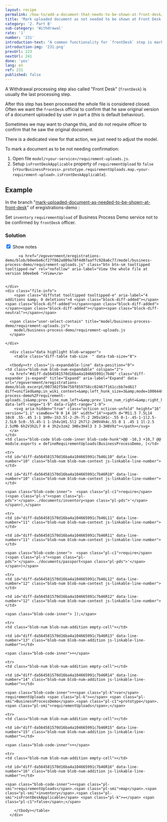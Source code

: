 ```yaml
---
layout: recipe
permalink: /how-to/add-a-document-that-needs-to-be-shown-at-front-desk/
title: 'Mark uploaded document as not needed to be shown at Front Desk'
category: '2. Part B'
sub-category: 'Withdrawal'
rate: '1'
number: '231'
introduction-text: "A common functionality for `frontDesk` step is marking a document for official confirmation. It's about making `frontDesk` officer to confirm that he saw the original of the document."
introduction-img: '231.png'
prevUrl: 223
nextUrl: 241
done: 'yes'
lang: en
ref: 231
published: false
---
```


A Withdrawal processing step also called "Front Desk" (`frontDesk`) is usually the last processing step.

After this step has been processed the whole file is considered closed. Often we want the `frontDesk` official to confirm that he saw original version of a document uploaded by user in part a (this is default behaviour).

Sometimes we may want to change this, and do not require officer to confirm that he saw the original document.

There is a dedicated view for that action, we just need to adjust the model.

To mark a document as to be not needing confirmation:

1. Open file `model/<your-service>/requirement-uploads.js`.
2. Setup `isFrontDeskApplicable` property of `requirementUpload` to `false`
(`<YourBusinessProcess>.prototype.requirementUploads.map.<your-requirement-upload>.isFrontDeskApplicable`).

## Example

In the branch "[mark-uploaded-document-as-needed-to-be-shown-at-front-desk](https://github.com/egovernment/eregistrations-demo/tree/mark-uploaded-document-as-needed-to-be-shown-at-front-desk)" of eregistrations-demo :

Set `inventory` `requirementUpload` of Business Process Demo service not to be confirmed by `frontDesk` officer.

### Solution


<div id="files" class="diff-view " onclick="window.open('https://github.com/egovernment/eregistrations-demo/compare/mark-uploaded-document-as-needed-to-be-shown-at-front-desk...mark-uploaded-document-as-needed-to-be-shown-at-front-desk-solution#files')">


<a name="diff-da564581570d16ba4a104665991c7b46"></a>
<div id="diff-0" class="file js-details-container




             show-inline-notes
           ">
  <div class="file-header" data-path="model/business-process-demo/requirement-uploads.js">
    <div class="file-actions">
        <span class="show-file-notes">
          <label>
            <input type="checkbox" checked="checked" class="js-toggle-file-notes">
            Show notes
          </label>
        </span>

          <a href="/egovernment/eregistrations-demo/blob/b0eebe6cf27f862a809a78f4d07aaffc928a6c77/model/business-process-demo/requirement-uploads.js" class="btn btn-sm tooltipped tooltipped-nw" rel="nofollow" aria-label="View the whole file at version b0eebe6 ">View</a>


    </div>
    <div class="file-info">
        <span class="diffstat tooltipped tooltipped-e" aria-label="4 additions &amp; 0 deletions">4 <span class="block-diff-added"></span><span class="block-diff-added"></span><span class="block-diff-added"></span><span class="block-diff-added"></span><span class="block-diff-neutral"></span></span>

      <span class="user-select-contain" title="model/business-process-demo/requirement-uploads.js">
        model/business-process-demo/requirement-uploads.js
      </span>

    </div>
  </div>

      <div class="data highlight blob-wrapper">
        <table class="diff-table tab-size  " data-tab-size="8">

      <tbody><tr class="js-expandable-line" data-position="0">
    <td class="blob-num blob-num-expandable" colspan="2">
      <a href="#diff-da564581570d16ba4a104665991c7b46" class="diff-expander js-expand" title="Expand" aria-label="Expand" data-url="/egovernment/eregistrations-demo/blob_excerpt/007302f59e758f859758cc02467f161ccbb7ed61?diff=unified&amp;in_wiki_context=&amp;left_hunk_size=3&amp;mode=100644&amp;next_line_num_left=10&amp;next_line_num_right=10&amp;path=model%2Fbusiness-process-demo%2Frequirement-uploads.js&amp;prev_line_num_left=&amp;prev_line_num_right=&amp;right_hunk_size=7" data-left-range="1-9" data-right-range="1-9">
        <svg aria-hidden="true" class="octicon octicon-unfold" height="16" version="1.1" viewBox="0 0 14 16" width="14"><path d="M11.5 7.5L14 10c0 .55-.45 1-1 1H9v-1h3.5l-2-2h-7l-2 2H5v1H1c-.55 0-1-.45-1-1l2.5-2.5L0 5c0-.55.45-1 1-1h4v1H1.5l2 2h7l2-2H9V4h4c.55 0 1 .45 1 1l-2.5 2.5zM6 6h2V3h2L7 0 4 3h2v3zm2 3H6v3H4l3 3 3-3H8V9z"></path></svg>
      </a>
    </td>
    <td class="blob-code blob-code-inner blob-code-hunk">@@ -10,3 +10,7 @@ module.exports = defineRequirementUploads(BusinessProcessDemo, [</td>
  </tr>

    <tr>
    <td id="diff-da564581570d16ba4a104665991c7b46L10" data-line-number="10" class="blob-num blob-num-context js-linkable-line-number"></td>

    <td id="diff-da564581570d16ba4a104665991c7b46R10" data-line-number="10" class="blob-num blob-num-context js-linkable-line-number"></td>

  <td class="blob-code blob-code-context">

    <span class="blob-code-inner"> 	<span class="pl-c1">require</span>(<span class="pl-s"><span class="pl-pds">'</span>../documents/inventory<span class="pl-pds">'</span></span>),</span>

  </td>
</tr>


    <tr>
    <td id="diff-da564581570d16ba4a104665991c7b46L11" data-line-number="11" class="blob-num blob-num-context js-linkable-line-number"></td>

    <td id="diff-da564581570d16ba4a104665991c7b46R11" data-line-number="11" class="blob-num blob-num-context js-linkable-line-number"></td>

  <td class="blob-code blob-code-context">

    <span class="blob-code-inner"> 	<span class="pl-c1">require</span>(<span class="pl-s"><span class="pl-pds">'</span>../documents/passport<span class="pl-pds">'</span></span>)</span>

  </td>
</tr>


    <tr>
    <td id="diff-da564581570d16ba4a104665991c7b46L12" data-line-number="12" class="blob-num blob-num-context js-linkable-line-number"></td>

    <td id="diff-da564581570d16ba4a104665991c7b46R12" data-line-number="12" class="blob-num blob-num-context js-linkable-line-number"></td>

  <td class="blob-code blob-code-context">

    <span class="blob-code-inner"> ]);</span>

  </td>
</tr>


    <tr>
    <td class="blob-num blob-num-addition empty-cell"></td>

    <td id="diff-da564581570d16ba4a104665991c7b46R13" data-line-number="13" class="blob-num blob-num-addition js-linkable-line-number"></td>

  <td class="blob-code blob-code-addition">

    <span class="blob-code-inner">+</span>

  </td>
</tr>


    <tr>
    <td class="blob-num blob-num-addition empty-cell"></td>

    <td id="diff-da564581570d16ba4a104665991c7b46R14" data-line-number="14" class="blob-num blob-num-addition js-linkable-line-number"></td>

  <td class="blob-code blob-code-addition">

    <span class="blob-code-inner">+<span class="pl-k">var</span> requirementUploads <span class="pl-k">=</span> <span class="pl-smi">BusinessProcessDemo</span>.<span class="pl-c1">prototype</span>.<span class="pl-smi">requirementUploads</span>;</span>

  </td>
</tr>


    <tr>
    <td class="blob-num blob-num-addition empty-cell"></td>

    <td id="diff-da564581570d16ba4a104665991c7b46R15" data-line-number="15" class="blob-num blob-num-addition js-linkable-line-number"></td>

  <td class="blob-code blob-code-addition">

    <span class="blob-code-inner">+</span>

  </td>
</tr>


    <tr>
    <td class="blob-num blob-num-addition empty-cell"></td>

    <td id="diff-da564581570d16ba4a104665991c7b46R16" data-line-number="16" class="blob-num blob-num-addition js-linkable-line-number"></td>

  <td class="blob-code blob-code-addition">

    <span class="blob-code-inner">+<span class="pl-smi">requirementUploads</span>.<span class="pl-smi">map</span>.<span class="pl-smi">inventory</span>.<span class="pl-smi">isFrontDeskApplicable</span> <span class="pl-k">=</span> <span class="pl-c1">false</span>;</span>

  </td>
</tr>



        </tbody></table>
      </div>
</div>

</div>
